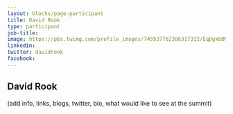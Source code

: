 ```yaml
---
layout: blocks/page-participant
title: David Rook
type: participant
job-title:
image: https://pbs.twimg.com/profile_images/745937762386317312/EqDgkbDM_400x400.jpg
linkedin:
twitter: davidrook
facebook:
---
```


## David Rook

(add info, links, blogs, twitter, bio, what would like to see at the summit)
